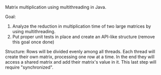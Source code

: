 Matrix multiplication using multithreading in Java.

Goal:

1. Analyze the reduction in multiplication time of two large matrices by using multithreading.
2. Put proper unit tests in place and create an API-like structure (remove this goal once done)

Structure:
Rows will be divided evenly among all threads. Each thread will create their own matrix, processing one row at a time. In the end they will access a shared matrix and add their matrix's value in it. This last step will require "synchronized".
